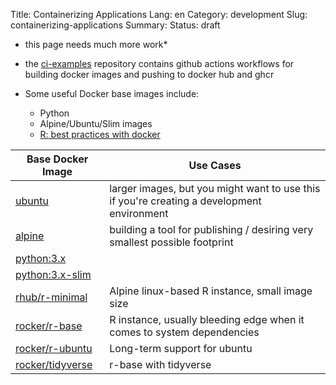 Title: Containerizing Applications
Lang: en
Category: development
Slug: containerizing-applications
Summary: 
Status: draft

* this page needs much more work*

* the [ci-examples](https://github.com/Sage-Bionetworks-IT/ci-examples) repository contains github actions workflows for building docker images and pushing to docker hub and ghcr
* Some useful Docker base images include:
    * Python
    * Alpine/Ubuntu/Slim images
    * [R: best practices with docker](https://www.r-bloggers.com/2021/05/best-practices-for-r-with-docker/)

| Base Docker Image | Use Cases |
| -|-|
| [ubuntu](https://hub.docker.com/_/ubuntu) | larger images, but you might want to use this if you're creating a development environment |
| [alpine](https://hub.docker.com/_/alpine) | building a tool for publishing / desiring very smallest possible footprint |
| [python:3.x](https://hub.docker.com/_/python) | |
| [python:3.x-slim](https://hub.docker.com/_/python?tab=tags&page=1&name=slim) | |
| [rhub/r-minimal](https://github.com/r-hub/r-minimal) | Alpine linux-based R instance, small image size |
| [rocker/r-base](https://hub.docker.com/r/rocker/r-base/) | R instance, usually bleeding edge when it comes to system dependencies |
| [rocker/r-ubuntu](https://hub.docker.com/r/rocker/r-ubuntu) | Long-term support for ubuntu |
| [rocker/tidyverse](https://hub.docker.com/r/rocker/tidyverse) | r-base with tidyverse |